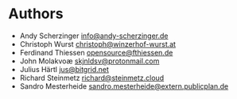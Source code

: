 <!--
  - SPDX-FileCopyrightText: 2024 Nextcloud GmbH and Nextcloud contributors
  - SPDX-License-Identifier: GPL-3.0-or-later
-->

# Authors

-   Andy Scherzinger <info@andy-scherzinger.de>
-   Christoph Wurst <christoph@winzerhof-wurst.at>
-   Ferdinand Thiessen <opensource@fthiessen.de>
-   John Molakvoæ <skjnldsv@protonmail.com>
-   Julius Härtl <jus@bitgrid.net>
-   Richard Steinmetz <richard@steinmetz.cloud>
-   Sandro Mesterheide <sandro.mesterheide@extern.publicplan.de>
